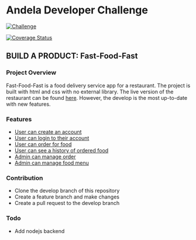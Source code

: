# Andela Developer Challenge

[![Challenge](https://img.shields.io/badge/Andela%20Challenge-Fast--Food--Fast-green.svg)](https://github.com/eltNEG/Fast-Food-Fast)

[![Coverage Status](https://coveralls.io/repos/github/eltNEG/Fast-Food-Fast/badge.svg?branch=ci-integration)](https://coveralls.io/github/eltNEG/Fast-Food-Fast?branch=master)

## BUILD A PRODUCT: Fast-Food-Fast

### Project Overview
Fast-Food-Fast is a food delivery service app for a restaurant. The project is built with html and css with no external library. The live version of the restaurant can be found [here](https://eltneg.github.io/Fast-Food-Fast/UI/index.html). However, the develop is the most up-to-date with new features.

### Features
- [User can create an account](https://eltneg.github.io/Fast-Food-Fast/UI/sign-up.html)
- [User can login to their account](https://eltneg.github.io/Fast-Food-Fast/UI/index.html)
- [User can order for food](https://eltneg.github.io/Fast-Food-Fast/UI/order-food.html)
- [User can see a history of ordered food](https://eltneg.github.io/Fast-Food-Fast/UI/order-history.html)
- [Admin can manage order](https://eltneg.github.io/Fast-Food-Fast/UI/manage-order.html)
- [Admin can manage food menu](https://eltneg.github.io/Fast-Food-Fast/UI/manage-food-items.html)

### Contribution
- Clone the develop branch of this repository
- Create a feature branch and make changes
- Create a pull request to the develop branch

### Todo
- Add nodejs backend